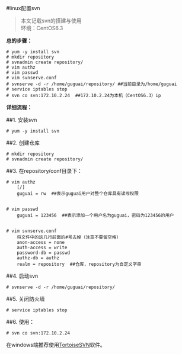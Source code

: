 #linux配置svn

>本文记载svn的搭建与使用  
>环境：CentOS6.3

**总的步骤：**

    # yum -y install svn
    # mkdir repository
    # svnadmin create repository/
    # vim authz
    # vim passwd
    # vim svnserve.conf
    # svnserve -d -r /home/guguai/repository/ ##当前目录为/home/guguai
    # service iptables stop
    # svn co svn:172.10.2.24  ##172.10.2.24为本机（CentOS6.3）ip

**详细流程：**

##1. 安装svn

    # yum -y install svn

##2. 创建仓库
	
    # mkdir repository
    # svnadmin create repository/

##3. 在repository/conf目录下：

    # vim authz
        [/]
        guguai = rw  ##表示guguai用户对整个仓库具有读写权限


    # vim passwd
        guguai = 123456  ##表示添加一个用户名为guguai，密码为123456的用户
    
    	
    # vim svnserve.conf
        将文件中的这几行前面的#号去掉（注意不要留空格）
        anon-access = none
        auth-access = write
        password-db = passwd
        authz-db = authz
        realm = repository  ##仓库，repository为自定义字串
    

##4. 启动svn
	
    # svnserve -d -r /home/guguai/repository/

##5. 关闭防火墙
	
    # service iptables stop

##6. 使用：
	
    # svn co svn:172.10.2.24

在windows端推荐使用[TortoiseSVN](http://pan.baidu.com/s/1jG5NlMA)软件。
